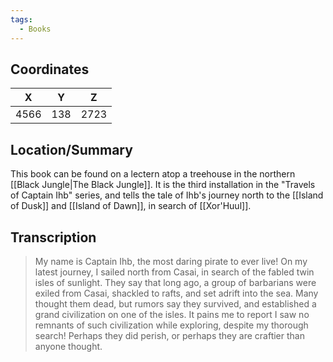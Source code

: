 ```yaml
---
tags:
  - Books
---
```


## Coordinates
| **X** | **Y** | **Z** |
| :---: | :---: | :---: |
| 4566  |  138  | 2723  |

## Location/Summary
This book can be found on a lectern atop a treehouse in the northern [[Black Jungle|The Black Jungle]]. It is the third installation in the "Travels of Captain Ihb" series, and tells the tale of Ihb's journey north to the [[Island of Dusk]] and [[Island of Dawn]], in search of [[Xor'Huul]].

## Transcription
> My name is Captain Ihb, the most daring pirate to ever live! On my latest journey, I sailed north from Casai, in search of the fabled twin isles of sunlight. They say that long ago, a group of barbarians were exiled from Casai, shackled to rafts, and set adrift into the sea. Many thought them dead, but rumors say they survived, and established a grand civilization on one of the isles. It pains me to report I saw no remnants of such civilization while exploring, despite my thorough search! Perhaps they did perish, or perhaps they are craftier than anyone thought.

